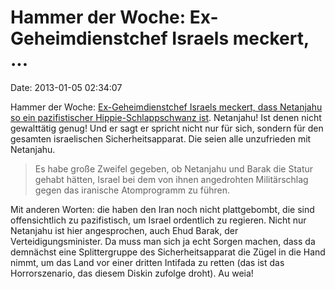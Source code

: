 Hammer der Woche: Ex-Geheimdienstchef Israels meckert, \...
===========================================================

Date: 2013-01-05 02:34:07

Hammer der Woche: [Ex-Geheimdienstchef Israels meckert, dass Netanjahu
so ein pazifistischer Hippie-Schlappschwanz
ist](http://www.zeit.de/politik/ausland/2013-01/israel-diskin-kritik-netanjahu-2).
Netanjahu! Ist denen nicht gewalttätig genug! Und er sagt er spricht
nicht nur für sich, sondern für den gesamten israelischen
Sicherheitsapparat. Die seien alle unzufrieden mit Netanjahu.

> Es habe große Zweifel gegeben, ob Netanjahu und Barak die Statur
> gehabt hätten, Israel bei dem von ihnen angedrohten Militärschlag
> gegen das iranische Atomprogramm zu führen.

Mit anderen Worten: die haben den Iran noch nicht plattgebombt, die sind
offensichtlich zu pazifistisch, um Israel ordentlich zu regieren. Nicht
nur Netanjahu ist hier angesprochen, auch Ehud Barak, der
Verteidigungsminister. Da muss man sich ja echt Sorgen machen, dass da
demnächst eine Splittergruppe des Sicherheitsapparat die Zügel in die
Hand nimmt, um das Land vor einer dritten Intifada zu retten (das ist
das Horrorszenario, das diesem Diskin zufolge droht). Au weia!
